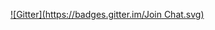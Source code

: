 
[![Gitter](https://badges.gitter.im/Join Chat.svg)](https://gitter.im/mybooks/web?utm_source=badge&utm_medium=badge&utm_campaign=pr-badge&utm_content=badge)